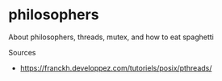 # philosophers
About philosophers, threads, mutex, and how to eat spaghetti

Sources
+ https://franckh.developpez.com/tutoriels/posix/pthreads/